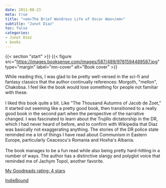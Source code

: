 ```yaml
---
date: 2011-08-23
meta: true
title: "<em>The Brief Wondrous Life of Oscar Wao</em>"
subtitle: "Junot Díaz"
toc: false
categories:
- Junot Díaz
- books
---
```


{{< section "start" >}}
{{< figure src="https://images.booksense.com/images/587/489/9781594489587.jpg" type="margin" label="mn-cover" alt="Book cover" >}}

While reading this, I was glad to be pretty well-versed in the sci-fi and fantasy classics that the author continually references: Morgoth, "mellon", Chakobsa. I feel like the book would lose something for people not familiar with these. <br /><br />I liked this book quite a bit. Like "The Thousand Autumns of Jacob de Zoet," it started out seeming like a pretty good book, then transitioned to a really good book in the second part when the perspective of the narrative changed. I was fascinated to learn about the Trujillo dictatorship in the DR, which I had never heard of before, and to confirm with Wikipedia that Diaz was basically not exaggerating anything. The stories of the DR police state reminded me a lot of things I have read about Communism in Eastern Europe, particularly Ceacescu's Romania and Hoxha's Albania.<br /><br />The book manages to be a fun read while also being pretty hard-hitting in a number of ways. The author has a distinctive slangy and polyglot voice that reminded me of Jachym Topol, another favorite.

[My Goodreads rating: 4 stars](https://www.goodreads.com/review/show/199444412)  

[IndieBound](https://www.indiebound.org/book/9781594489587)
